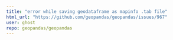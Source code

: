 ```yaml
---
title: "error while saving geodataframe as mapinfo .tab file"
html_url: "https://github.com/geopandas/geopandas/issues/967"
user: ghost
repo: geopandas/geopandas
---
```


